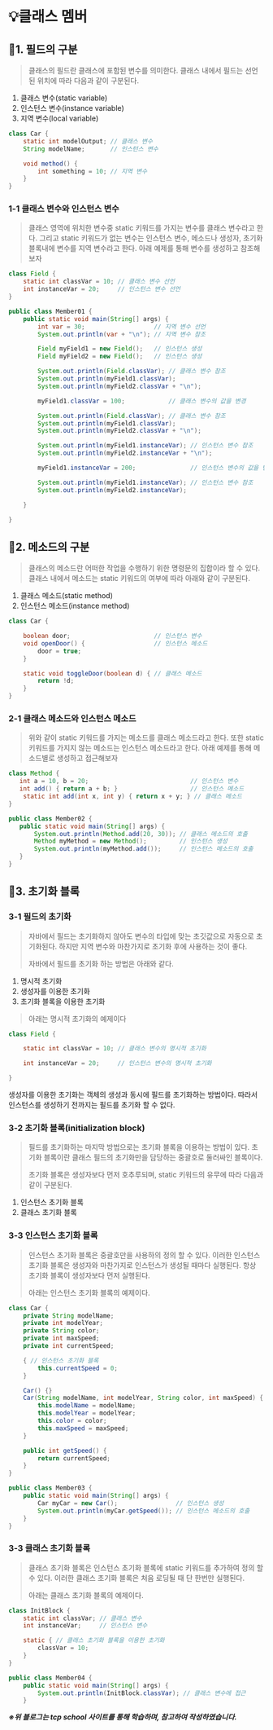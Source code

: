 # 💡클래스 멤버
## 📌1. 필드의 구분
> 클래스의 필드란 클래스에 포함된 변수를 의미한다. 클래스 내에서 필드는 선언된 위치에 따라 다음과 같이 구분된다.
>
1. 클래스 변수(static variable)
2. 인스턴스 변수(instance variable)
3. 지역 변수(local variable)

```java
class Car {
    static int modelOutput; // 클래스 변수
    String modelName;       // 인스턴스 변수

    void method() {
        int something = 10; // 지역 변수
    }
}
```
### 1-1 클래스 변수와 인스턴스 변수
> 클래스 영역에 위치한 변수중 static 키워드를 가지는 변수를 클래스 변수라고 한다.
> 그리고 static 키워드가 없는 변수는 인스턴스 변수, 메소드나 생성자, 초기화 블록내에 변수를 지역 변수라고 한다.
> 아래 예제를 통해 변수를 생성하고 참조해보자

```java
class Field {
    static int classVar = 10; // 클래스 변수 선언
    int instanceVar = 20;     // 인스턴스 변수 선언
}

public class Member01 {
    public static void main(String[] args) {
        int var = 30;                   // 지역 변수 선언
        System.out.println(var + "\n"); // 지역 변수 참조

        Field myField1 = new Field();   // 인스턴스 생성
        Field myField2 = new Field();   // 인스턴스 생성

        System.out.println(Field.classVar); // 클래스 변수 참조
        System.out.println(myField1.classVar);
        System.out.println(myField2.classVar + "\n");

        myField1.classVar = 100;            // 클래스 변수의 값을 변경

        System.out.println(Field.classVar); // 클래스 변수 참조
        System.out.println(myField1.classVar);
        System.out.println(myField2.classVar + "\n");

        System.out.println(myField1.instanceVar); // 인스턴스 변수 참조
        System.out.println(myField2.instanceVar + "\n");

        myField1.instanceVar = 200;               // 인스턴스 변수의 값을 변경

        System.out.println(myField1.instanceVar); // 인스턴스 변수 참조
        System.out.println(myField2.instanceVar);

    }

}
```
## 📌2. 메소드의 구분
> 클래스의 메소드란 어떠한 작업을 수행하기 위한 명령문의 집합이라 할 수 있다.
> 클래스 내에서 메소드는 static 키워드의 여부에 따라 아래와 같이 구분된다.
>
1. 클래스 메소드(static method)
2. 인스턴스 메소드(instance method)

```java
class Car {

    boolean door;                       // 인스턴스 변수
    void openDoor() {                   // 인스턴스 메소드
        door = true;
    }

    static void toggleDoor(boolean d) { // 클래스 메소드
        return !d;
    }
}
```

 ### 2-1 클래스 메소드와 인스턴스 메소드
 > 위와 같이 static 키워드를 가지는 메소드를 클래스 메소드라고 한다. 또한 static 키워드를 가지지 않는 메소드는 인스턴스 메소드라고 한다.
 >  아래 예제를 통해 메소드별로 생성하고 접근해보자

 ```java
 class Method {
    int a = 10, b = 20;                            // 인스턴스 변수
    int add() { return a + b; }                    // 인스턴스 메소드
     static int add(int x, int y) { return x + y; } // 클래스 메소드
}

public class Member02 {
    public static void main(String[] args) {
        System.out.println(Method.add(20, 30)); // 클래스 메소드의 호출
        Method myMethod = new Method();         // 인스턴스 생성
        System.out.println(myMethod.add());     // 인스턴스 메소드의 호출
    }
}
 ```
## 📌3. 초기화 블록
### 3-1 필드의 초기화
> 자바에서 필드는 초기화하지 않아도 변수의 타입에 맞는 초깃값으로 자동으로 초기화된다.
> 하지만 지역 변수와 마찬가지로 초기화 후에 사용하는 것이 좋다.
>
> 자바에서 필드를 초기화 하는 방법은 아래와 같다.
1. 명시적 초기화
2. 생성자를 이용한 초기화
3. 초기화 블록을 이용한 초기화
>
>아래는 명시적 초기화의 예제이다

```java
class Field {

    static int classVar = 10; // 클래스 변수의 명시적 초기화

    int instanceVar = 20;     // 인스턴스 변수의 명시적 초기화

}
```

생성자를 이용한 초기화는 객체의 생성과 동시에 필드를 초기화하는 방법이다.
따라서 인스턴스를 생성하기 전까지는 필드를 초기화 할 수 없다.
### 3-2 초기화 블록(initialization block)
> 필드를 초기화하는 마지막 방법으로는 초기화 블록을 이용하는 방법이 있다.
> 초기화 블록이란 클래스 필드의 초기화만을 담당하는 중괄호로 둘러싸인 블록이다.
>
> 초기화 블록은 생성자보다 먼저 호추루되며, static 키워드의 유무에 따라 다음과 같이 구분된다.
1. 인스턴스 초기화 블록
2. 클래스 초기화 블록

### 3-3 인스턴스 초기화 블록

> 인스턴스 초기화 블록은 중괄호만을 사용하의 정의 할 수 있다.
> 이러한 인스턴스 초기화 블록은 생성자와 마찬가지로 인스턴스가 생성될 때마다 실행된다.
> 항상 초기화 블록이 생성자보다 먼저 실행된다.
>
> 아래는 인스턴스 초기화 블록의 예제이다.

```java
class Car {
    private String modelName;
    private int modelYear;
    private String color;
    private int maxSpeed;
    private int currentSpeed;

    { // 인스턴스 초기화 블록
        this.currentSpeed = 0;
    }

    Car() {}
    Car(String modelName, int modelYear, String color, int maxSpeed) {
        this.modelName = modelName;
        this.modelYear = modelYear;
        this.color = color;
        this.maxSpeed = maxSpeed;
    }

    public int getSpeed() {
        return currentSpeed;
    }
}

public class Member03 {
    public static void main(String[] args) {
        Car myCar = new Car();                // 인스턴스 생성
        System.out.println(myCar.getSpeed()); // 인스턴스 메소드의 호출
    }
}
```
### 3-3 클래스 초기화 블록
> 클래스 초기화 블록은 인스턴스 초기화 블록에 static 키워드를 추가하여 정의 할 수 있다.
> 이러한 클래스 초기화 블록은 처음 로딩될 때 단 한번만 실행된다.
>
> 아래는 클래스 초기화 블록의 예제이다.

```java
class InitBlock {
    static int classVar; // 클래스 변수
    int instanceVar;     // 인스턴스 변수

    static { // 클래스 초기화 블록을 이용한 초기화
        classVar = 10;
    }
}

public class Member04 {
    public static void main(String[] args) {
        System.out.println(InitBlock.classVar); // 클래스 변수에 접근
    }
```

 _**※위 블로그는 tcp school 사이트를 통해 학습하며, 참고하여 작성하였습니다.**_



